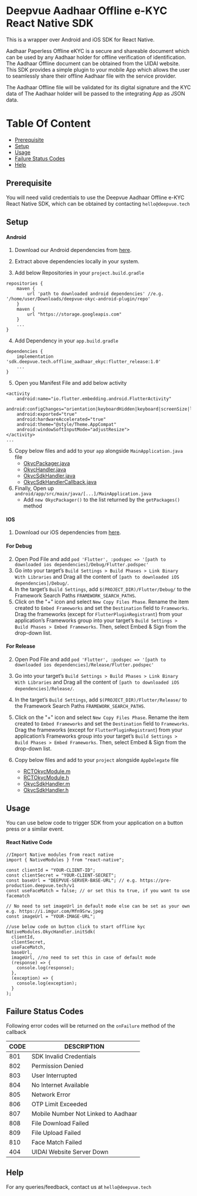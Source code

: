 # Deepvue Aadhaar Offline e-KYC React Native SDK

This is a wrapper over Android and iOS SDK for React Native.

Aadhaar Paperless Offline eKYC is a secure and shareable document which can be used by any Aadhaar holder for offline verification of identification. The Aadhaar Offline document can be obtained from the UIDAI website. This SDK provides a simple plugin to your mobile App which allows the user to seamlessly share their offline Aadhaar file with the service provider. 

The Aadhaar Offline file will be validated for its digital signature and the KYC data of The Aadhaar holder will be passed to the integrating App as JSON data.


# Table Of Content

- [Prerequisite](#prerequisite)
- [Setup](#setup)
- [Usage](#usage)
- [Failure Status Codes](#failure-status-codes)
- [Help](#help)

## Prerequisite

You will need valid credentials to use the Deepvue Aadhaar Offline e-KYC React Native SDK, which can be obtained by contacting `hello@deepvue.tech` 

## Setup

#### Android
1. Download our Android dependencies from [here](https://deepvue-public-storage.s3.ap-south-1.amazonaws.com/offline-aadhaar-ekyc/android/deepvue-okyc-android-plugin.zip).

2. Extract above dependencies locally in your system.

3. Add below Repositories in your `project.build.gradle`
```
repositories {
    maven {
        url 'path to downloaded android dependencies' //e.g. '/home/user/Downloads/deepvue-okyc-android-plugin/repo'
    }
    maven {
        url "https://storage.googleapis.com"
    }
    ...
}
```
4. Add Dependency in your `app.build.gradle`
```
dependencies {
    implementation 'sdk.deepvue.tech.offline_aadhaar_ekyc:flutter_release:1.0'
    ...
}
```
5. Open you Manifest File and add below activity
```
<activity
    android:name="io.flutter.embedding.android.FlutterActivity"
    android:configChanges="orientation|keyboardHidden|keyboard|screenSize|locale|layoutDirection|fontScale|screenLayout|density|uiMode"
    android:exported="true"
    android:hardwareAccelerated="true"
    android:theme="@style/Theme.AppCompat"
    android:windowSoftInputMode="adjustResize">
</activity>
...
```
5. Copy below files and add to your `app` alongside `MainApplication.java` file
    - [OkycPackager.java](https://github.com/deepvue-tech/deepvue-aadhaar-offline-ekyc-react-sdk/blob/master/android/OkycPackager.java)
    - [OkycHandler.java](https://github.com/deepvue-tech/deepvue-aadhaar-offline-ekyc-react-sdk/blob/master/android/OkycHandler.java)
    - [OkycSdkHandler.java](https://github.com/deepvue-tech/deepvue-aadhaar-offline-ekyc-react-sdk/blob/master/android/OkycSdkHandler.java)
    - [OkycSdkHandlerCallback.java](https://github.com/deepvue-tech/deepvue-aadhaar-offline-ekyc-react-sdk/blob/master/android/OkycSdkHandlerCallback.java)
6. Finally, Open up `android/app/src/main/java/[...]/MainApplication.java`
    - Add `new OkycPackager()` to the list returned by the `getPackages()` method

#### IOS
    
1. Download our iOS dependencies from [here](https://deepvue-public-storage.s3.ap-south-1.amazonaws.com/offline-aadhaar-ekyc/android/deepvue-okyc-ios-plugin.zip).

#### For Debug

2. Open Pod File and add `pod 'Flutter', :podspec => '[path to downloaded ios dependencies]/Debug/Flutter.podspec'`
3. Go into your target’s `Build Settings > Build Phases > Link Binary With Libraries` and Drag all the content of `[path to downloaded iOS dependencies]/Debug/`.
4. In the target’s `Build Settings`, add `$(PROJECT_DIR)/Flutter/Debug/` to the Framework Search Paths `FRAMEWORK_SEARCH_PATHS`.
5. Click on the "+" icon and select `New Copy Files Phase`. Rename the item created to `Embed Frameworks` and set the `Destination` field to `Frameworks`. Drag the frameworks (except for `FlutterPluginRegistrant`) from your application’s Frameworks group into your target’s `Build Settings > Build Phases > Embed Frameworks`. Then, select Embed & Sign from the drop-down list.

#### For Release
2. Open Pod File and add `pod 'Flutter', :podspec => '[path to downloaded ios dependencies]/Release/Flutter.podspec'`
3. Go into your target’s `Build Settings > Build Phases > Link Binary With Libraries` and Drag all the content of `[path to downloaded iOS dependencies]/Release/`.
4. In the target’s `Build Settings`, add `$(PROJECT_DIR)/Flutter/Release/` to the Framework Search Paths `FRAMEWORK_SEARCH_PATHS`.
5. Click on the "+" icon and select `New Copy Files Phase`. Rename the item created to `Embed Frameworks` and set the `Destination` field to `Frameworks`. Drag the frameworks (except for `FlutterPluginRegistrant`) from your application’s Frameworks group into your target’s `Build Settings > Build Phases > Embed Frameworks`. Then, select Embed & Sign from the drop-down list.   

6. Copy below files and add to your `project` alongside `AppDelegate` file
    - [RCTOkycModule.m](https://github.com/deepvue-tech/deepvue-aadhaar-offline-ekyc-react-sdk/blob/master/ios/RCTOkycModule.m)
    - [RCTOkycModule.h](https://github.com/deepvue-tech/deepvue-aadhaar-offline-ekyc-react-sdk/blob/master/ios/RCTOkycModule.h)
    - [OkycSdkHandler.m](https://github.com/deepvue-tech/deepvue-aadhaar-offline-ekyc-react-sdk/blob/master/ios/OkycSdkHandler.m)
    - [OkycSdkHandler.h](https://github.com/deepvue-tech/deepvue-aadhaar-offline-ekyc-react-sdk/blob/master/ios/OkycSdkHandler.h)

## Usage
You can use below code to trigger SDK from your application on a button press or a similar event.

#### React Native Code
```
//Import Native modules from react native
import { NativeModules } from "react-native";

const clientId = "YOUR-CLIENT-ID";
const clientSecret = "YOUR-CLIENT-SECRET";
const baseUrl = "DEEPVUE-SERVER-BASE-URL"; // e.g. https://pre-production.deepvue.tech/v1
const useFaceMatch = false; // or set this to true, if you want to use facematch

// No need to set imageUrl in default mode else can be set as your own e.g. https://i.imgur.com/Mfn9Srw.jpeg
const imageUrl = "YOUR-IMAGE-URL"; 

//use below code on button click to start offline kyc
NativeModules.OkycHandler.initSdk(
  clientId,
  clientSecret,
  useFaceMatch,
  baseUrl,
  imageUrl, //no need to set this in case of default mode
  (response) => {
    console.log(response);
  },
  (exception) => {
    console.log(exception);
  }
);

```

## Failure Status Codes
Following error codes will be returned on the `onFailure` method of the callback

| CODE | DESCRIPTION                  |
| ---- | ---------------------------- |
| 801  | SDK Invalid Credentials             |
| 802  | Permission Denied       |
| 803  | User Interrupted            |
| 804  | No Internet Available |
| 805  | Network Error         |
| 806  | OTP Limit Exceeded       |
| 807  | Mobile Number Not Linked to Aadhaar             |
| 808  | File Download Failed 
| 809  | File Upload Failed |
| 810  | Face Match Failed            |
| 404  | UIDAI Website Server Down            |


## Help
For any queries/feedback, contact us at `hello@deepvue.tech` 
